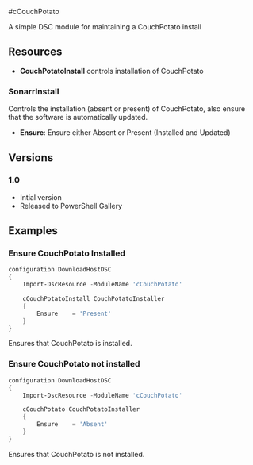 #cCouchPotato

A simple DSC module for maintaining a CouchPotato install

## Resources

* **CouchPotatoInstall** controls installation of CouchPotato

### SonarrInstall

Controls the installation (absent or present) of CouchPotato, also ensure that the software is automatically updated.

* **Ensure**: Ensure either Absent or Present (Installed and Updated)

## Versions

### 1.0

* Intial version
* Released to PowerShell Gallery

## Examples
### Ensure CouchPotato Installed

```powershell
configuration DownloadHostDSC
{
    Import-DscResource -ModuleName 'cCouchPotato'

    cCouchPotatoInstall CouchPotatoInstaller
    {
        Ensure    = 'Present'
    }
}
```

Ensures that CouchPotato is installed.

### Ensure CouchPotato not installed

```powershell
configuration DownloadHostDSC
{
    Import-DscResource -ModuleName 'cCouchPotato'

    cCouchPotato CouchPotatoInstaller
    {
        Ensure    = 'Absent'
    }
}
```

Ensures that CouchPotato is not installed.
